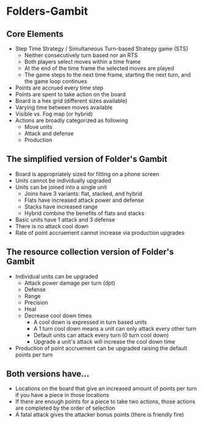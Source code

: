 # Folders-Gambit

## Core Elements

* Step Time Strategy / Simultaneous Turn-based Strategy game (STS)
    * Neither consecutively turn based nor an RTS
    * Both players select moves within a time frame
    * At the end of the time frame the selected moves are played
    * The game steps to the next time frame, starting the next turn, and the game loop continues
* Points are accrued every time step
* Points are spent to take action on the board 
* Board is a hex grid (different sizes available)
* Varying time between moves available
* Visible vs. Fog map (or hybrid)
* Actions are broadly categorized as following
    * Move units
    * Attack and defense
    * Production

## The simplified version of Folder's Gambit

* Board is appropriately sized for fitting on a phone screen
* Units cannot be individually upgraded
* Units can be joined into a single unit
    * Joins have 3 variants: flat, stacked, and hybrid
    * Flats have increased attack power and defense
    * Stacks have increased range
    * Hybrid combine the benefits of flats and stacks
* Basic units have 1 attack and 3 defense
* There is no attack cool down
* Rate of point accruement cannot increase via production upgrades 

## The resource collection version of Folder's Gambit

* Individual units can be upgraded
    * Attack power damage per turn (dpt)
    * Defense
    * Range
    * Precision
    * Heal
    * Decrease cool down times
        * A cool down is expressed in turn based units
        * A 1 turn cool down means a unit can only attack every other turn
        * Default units can attack every turn (0 turn cool down)
        * Upgrade a unit's attack will increase the cool down time
* Production of point accruement can be upgraded raising the default points per turn

## Both versions have...

* Locations on the board that give an increased amount of points per turn if you have a piece in those locations
* If there are enough points for a piece to take two actions, those actions are completed by the order of selection
* A fatal attack gives the attacker bonus points (there is friendly fire)